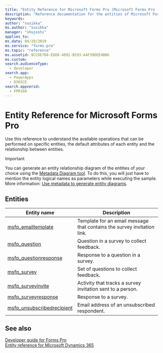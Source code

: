 ```yaml
---
title: "Entity Reference for Microsoft Forms Pro (Microsoft Forms Pro | Dynamics 365 for Customer Engagement)| MicrosoftDocs"
description: "Reference documentation for the entities of Microsoft Forms Pro."
keywords: 
author: "susikka"
ms.author: "susikka"
manager: "shujoshi"
applies_to: 
ms.date: 04/29/2019
ms.service: "forms-pro"
ms.topic: "reference"
ms.assetid: 0CCDE7D8-E6D8-4892-B293-A4F39DEE4B06
ms.custom: 
search.audienceType: 
  - developer
search.app: 
  - PowerApps
  - D365CE
search.appverid:
  - FPR160
---
```

# Entity Reference for Microsoft Forms Pro



Use this reference to understand the available operations that can be performed on specific entities, the default attributes of each entity and the relationship between entities.

> [!IMPORTANT]
> You can generate an entity relationship diagram of the entities of your choice using the [Metadata Diagram tool](https://code.msdn.microsoft.com/Sample-of-generating-a0ba0e47). To do this, you will just have to mention the entity logical names as parameters while executing the sample. More information: [Use metadata to generate entity diagrams](https://docs.microsoft.com/en-us/dynamics365/customer-engagement/developer/use-metadata-generate-entity-diagrams).

## Entities

|Entity name|Description|
|------|------|
|[msfp_emailtemplate](reference/entities/msfp_emailtemplate.md)|Template for an email message that contains the survey invitation link.|
|[msfp_question](reference/entities/msfp_question.md)|Question in a survey to collect feedback.|
|[msfp_questionresponse](reference/entities/msfp_questionresponse.md)|Response to a question in a survey.|
|[msfp_survey](reference/entities/msfp_survey.md)|Set of questions to collect feedback.|
|[msfp_surveyinvite](reference/entities/msfp_surveyinvite.md)|Activity that tracks a survey invitation sent to a person.|
|[msfp_surveyresponse](reference/entities/msfp_surveyresponse.md)|Response to a survey.|
|[msfp_unsubscribedrecipient](reference/entities/msfp_unsubscribedrecipient.md)|Email address of an unsubscribed respondent.|

## See also

[Developer guide for Forms Pro](developer-guide.md)<br />
[Entity reference for Microsoft Dynamics 365](/dynamics365/customer-engagement/developer/about-entity-reference)
